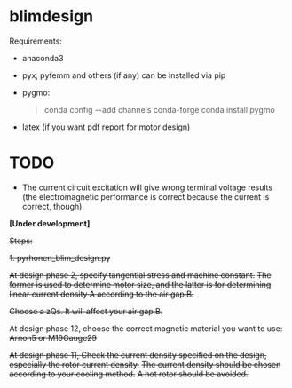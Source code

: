# blimdesign

Requirements:

- anaconda3

- pyx, pyfemm and others (if any) can be installed via pip

- pygmo:
    > conda config --add channels conda-forge
    > conda install pygmo

- latex (if you want pdf report for motor design)


# TODO

- The current circuit excitation will give wrong terminal voltage results (the electromagnetic performance is correct because the current is correct, though).




**[Under development]**

~~Steps:~~

~~1. pyrhonen_blim_design.py~~

~~At design phase 2, specify tangential stress and machine constant.~~
~~The former is used to determine motor size, and the latter is for determining linear current density A according to the air gap B.~~

~~Choose a zQs. It will affect your air gap B.~~

~~At design phase 12, choose the correct magnetic material you want to use: Arnon5 or M19Gauge29~~

~~At design phase 11, Check the current density specified on the design, especially the rotor current density.~~
~~The current density should be chosen according to your cooling method.~~
~~A hot rotor should be avoided.~~

